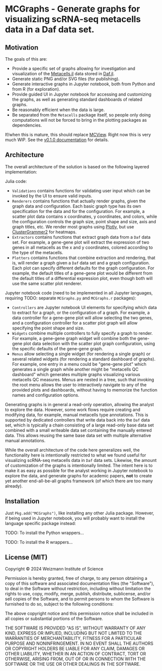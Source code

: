 # MCGraphs - Generate graphs for visualizing scRNA-seq metacells data in a Daf data set.

## Motivation

The goals of this are:

  - Provide a specific set of graphs allowing for investigation and visualization of the
    [Metacells.jl](https://tanaylab.github.io/Metacells.jl) data stored in
    [Daf.jl](https://tanaylab.github.io/Metacells.jl).
  - Generate static PNG and/or SVG files (for publishing).
  - Generate interactive graphs in Jupyter notebook, both from Python and from R (for exploration).
  - Provide guided UI in Jupyter notebook for accessing and customizing the graphs, as well as generating standard
    dashboards of related graphs.
  - Be reasonably efficient when the data is large.
  - Be separated from the `Metacells` package itself, so people only doing computations will not be forced to
    bring in the plotting packages as dependencies.

If/when this is mature, this should replace [MCView](https://github.com/tanaylab/MCView). Right now this is very much
WIP. See the [v0.1.0 documentation](https://tanaylab.github.io/MCGraphs.jl/v0.1.0) for details.

## Architecture

The overall architecture of the solution is based on the following layered implementation:

Julia code:

  - `Validations` contains functions for validating user input which can be invoked by the UI to ensure valid inputs.
  - `Renderers` contains functions that actually render graphs, given the graph data and configuration. Each basic
    graph type has its own specification for the data and for the configuration. For example, a scatter plot data
    contains x coordinates, y coordinates, and colors, while the configuration controls the graph size, point shape and
    size, axis and graph titles, etc. We render most graphs using [Plotly](https://plotly.com/julia/), but use
    [ClusterGrammer2](https://github.com/ismms-himc/clustergrammer2) for heatmaps.
  - `Extractors` contains functions that extract graph data from a `Daf` data set. For example, a gene-gene plot will
    extract the expression of two genes in all metacells as the x and y coordinates, colored according to the type of
    the metacells.
  - `Plotters` contains functions that combine extraction and rendering, that is, will render a graph given a `Daf`
    data set and a graph configuration. Each plot can specify different defaults for the graph configuration. For
    example, the default titles of a gene-gene plot would be different from the default titles of a differential
    expression plot, even though both will use the same scatter plot renderer.

Jupyter notebook code (need to be implemented in all Jupyter languages, requiring TODO: separate `MCGraphs.py` and
`MCGraphs.r` packages):

  - `Controllers` are Jupyter notebook UI elements for specifying which data to extract for a graph, or the
    configuration of a graph. For example, a data controller for a gene-gene plot will allow selecting the two genes,
    and a configuration controller for a scatter plot graph will allow specifying the point shape and size.
  - `Widgets` combine multiple controllers to fully specify a graph to render. For example, a gene-gene graph widget
    will combine both the gene-gene plot data selection with the scatter plot graph configuration, using the specific
    defaults of the gene-gene graph.
  - `Menus` allow selecting a single widget (for rendering a single graph) or several related widgets (for rendering a
    standard dashboard of graphs). For example, one entry in a menu could be "gene-gene plot" which generates a single
    graph while another might be "metacells QC dashboard" which generates multiple graphs visualizing various metacells
    QC measures. Menus are nested in a tree, such that invoking the root menu allows the user to interactively navigate
    to any of the provided plots and dashboards, without having to memorize the function names and configuration
    options.

Generating graphs is in general a read-only operation, allowing the analyst to explore the data. However, some work
flows require creating and modifying data, for example, manual metacells type annotations. This is supported by
dedicated controllers that write data back into the `Daf` data set, which is typically a chain consisting of a large
read-only base data set combined with a small writeable data set containing the manually entered data. This allows
reusing the same base data set with multiple alternative manual annotations.

While the overall architecture of the code here generalizes well, the functionality here is intentionally restricted to
what we found useful for visualizing scRNA-seq metacells data in `Daf` data sets. Likewise, the amount of customization
of the graphs is intentionally limited. The intent here is to make it as easy as possible for the analyst working in
Jupyter notebook to explore the data, and generate graphs for academic papers, **not** to create yet another
end-all-be-all graphs framework (of which there are too many already).

## Installation

Just `Pkg.add("MCGraphs")`, like installing any other Julia package. However, if being used in Jupyter notebook,
you will probably want to install the language specific package instead:

TODO: To install the Python wrappers...

TODO: To install the R wrappers...

## License (MIT)

Copyright © 2024 Weizmann Institute of Science

Permission is hereby granted, free of charge, to any person obtaining a copy of this software and associated
documentation files (the "Software"), to deal in the Software without restriction, including without limitation the
rights to use, copy, modify, merge, publish, distribute, sublicense, and/or sell copies of the Software, and to permit
persons to whom the Software is furnished to do so, subject to the following conditions:

The above copyright notice and this permission notice shall be included in all copies or substantial portions of the
Software.

THE SOFTWARE IS PROVIDED "AS IS", WITHOUT WARRANTY OF ANY KIND, EXPRESS OR IMPLIED, INCLUDING BUT NOT LIMITED TO THE
WARRANTIES OF MERCHANTABILITY, FITNESS FOR A PARTICULAR PURPOSE AND NONINFRINGEMENT. IN NO EVENT SHALL THE AUTHORS OR
COPYRIGHT HOLDERS BE LIABLE FOR ANY CLAIM, DAMAGES OR OTHER LIABILITY, WHETHER IN AN ACTION OF CONTRACT, TORT OR
OTHERWISE, ARISING FROM, OUT OF OR IN CONNECTION WITH THE SOFTWARE OR THE USE OR OTHER DEALINGS IN THE SOFTWARE.
